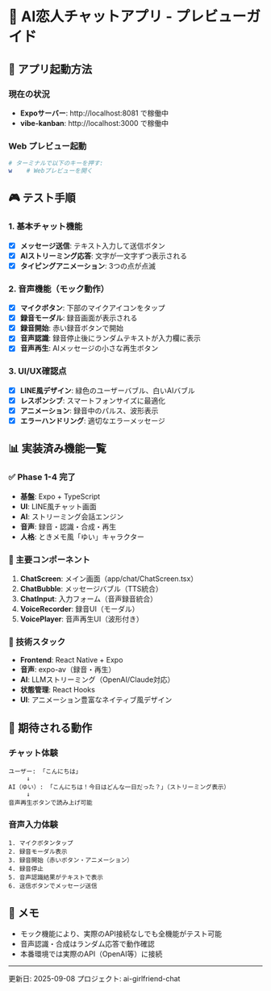 # 🎯 AI恋人チャットアプリ - プレビューガイド

## 📱 アプリ起動方法

### 現在の状況
- **Expoサーバー**: http://localhost:8081 で稼働中
- **vibe-kanban**: http://localhost:3000 で稼働中

### Web プレビュー起動
```bash
# ターミナルで以下のキーを押す:
w    # Webプレビューを開く
```

## 🎮 テスト手順

### 1. 基本チャット機能
- [x] **メッセージ送信**: テキスト入力して送信ボタン
- [x] **AIストリーミング応答**: 文字が一文字ずつ表示される
- [x] **タイピングアニメーション**: 3つの点が点滅

### 2. 音声機能（モック動作）
- [x] **マイクボタン**: 下部のマイクアイコンをタップ
- [x] **録音モーダル**: 録音画面が表示される
- [x] **録音開始**: 赤い録音ボタンで開始
- [x] **音声認識**: 録音停止後にランダムテキストが入力欄に表示
- [x] **音声再生**: AIメッセージの小さな再生ボタン

### 3. UI/UX確認点
- [x] **LINE風デザイン**: 緑色のユーザーバブル、白いAIバブル
- [x] **レスポンシブ**: スマートフォンサイズに最適化
- [x] **アニメーション**: 録音中のパルス、波形表示
- [x] **エラーハンドリング**: 適切なエラーメッセージ

## 📊 実装済み機能一覧

### ✅ Phase 1-4 完了
- **基盤**: Expo + TypeScript
- **UI**: LINE風チャット画面
- **AI**: ストリーミング会話エンジン
- **音声**: 録音・認識・合成・再生
- **人格**: ときメモ風「ゆい」キャラクター

### 🎯 主要コンポーネント
1. **ChatScreen**: メイン画面（app/chat/ChatScreen.tsx）
2. **ChatBubble**: メッセージバブル（TTS統合）
3. **ChatInput**: 入力フォーム（音声録音統合）
4. **VoiceRecorder**: 録音UI（モーダル）
5. **VoicePlayer**: 音声再生UI（波形付き）

### 🔧 技術スタック
- **Frontend**: React Native + Expo
- **音声**: expo-av（録音・再生）
- **AI**: LLMストリーミング（OpenAI/Claude対応）
- **状態管理**: React Hooks
- **UI**: アニメーション豊富なネイティブ風デザイン

## 🚀 期待される動作

### チャット体験
```
ユーザー: 「こんにちは」
     ↓
AI（ゆい）: 「こんにちは！今日はどんな一日だった？」（ストリーミング表示）
     ↓
音声再生ボタンで読み上げ可能
```

### 音声入力体験
```
1. マイクボタンタップ
2. 録音モーダル表示
3. 録音開始（赤いボタン・アニメーション）
4. 録音停止
5. 音声認識結果がテキストで表示
6. 送信ボタンでメッセージ送信
```

## 📝 メモ
- モック機能により、実際のAPI接続なしでも全機能がテスト可能
- 音声認識・合成はランダム応答で動作確認
- 本番環境では実際のAPI（OpenAI等）に接続

---
更新日: 2025-09-08
プロジェクト: ai-girlfriend-chat